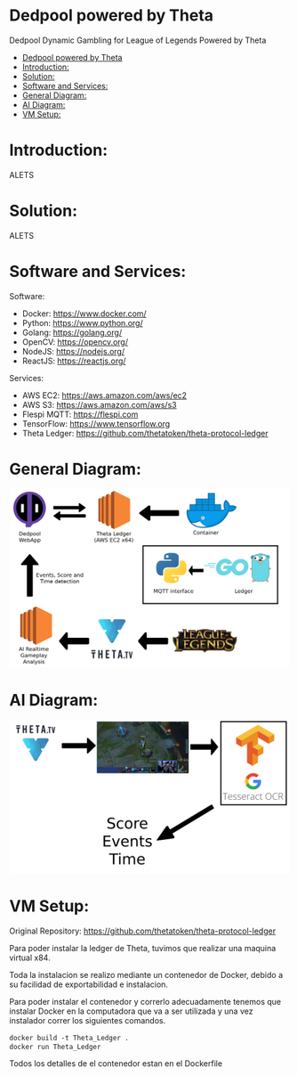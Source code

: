 # Dedpool powered by Theta
 Dedpool Dynamic Gambling for League of Legends Powered by Theta

- [Dedpool powered by Theta](#dedpool-powered-by-theta)
- [Introduction:](#introduction)
- [Solution:](#solution)
- [Software and Services:](#software-and-services)
- [General Diagram:](#general-diagram)
- [AI Diagram:](#ai-diagram)
- [VM Setup:](#vm-setup)

# Introduction:

ALETS

# Solution:

ALETS

# Software and Services:

Software:
- Docker:
https://www.docker.com/
- Python:
https://www.python.org/
- Golang:
https://golang.org/
- OpenCV:
https://opencv.org/
- NodeJS:
https://nodejs.org/
- ReactJS:
https://reactjs.org/

Services:

- AWS EC2:
https://aws.amazon.com/aws/ec2
- AWS S3:
https://aws.amazon.com/aws/s3
- Flespi MQTT:
https://flespi.com
- TensorFlow:
https://www.tensorflow.org
- Theta Ledger:
https://github.com/thetatoken/theta-protocol-ledger

# General Diagram:

<img src="./Images/template.png">

# AI Diagram:

<img src="./Images/ai.png">

# VM Setup:

Original Repository: https://github.com/thetatoken/theta-protocol-ledger

Para poder instalar la ledger de Theta, tuvimos que realizar una maquina virtual x84.

Toda la instalacion se realizo mediante un contenedor de Docker, debido a su facilidad de exportabilidad e instalacion.

Para poder instalar el contenedor y correrlo adecuadamente tenemos que instalar Docker en la computadora que va a ser utilizada y una vez instalador correr los siguientes comandos.

    docker build -t Theta_Ledger .
    docker run Theta_Ledger

Todos los detalles de el contenedor estan en el Dockerfile



